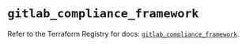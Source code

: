 # `gitlab_compliance_framework`

Refer to the Terraform Registry for docs: [`gitlab_compliance_framework`](https://registry.terraform.io/providers/gitlabhq/gitlab/17.8.0/docs/resources/compliance_framework).
